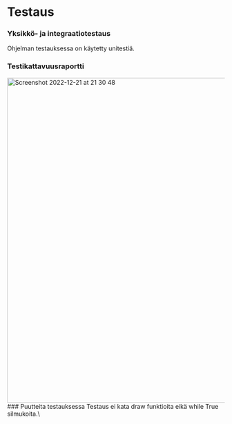 # Testaus
### Yksikkö- ja integraatiotestaus
Ohjelman testauksessa on käytetty unitestiä.
### Testikattavuusraportti
<img width="754" alt="Screenshot 2022-12-21 at 21 30 48" src="https://user-images.githubusercontent.com/101987621/208988041-56d70fda-e67e-43db-ab0f-22c8c1d9ddff.png">
### Puutteita testauksessa
Testaus ei kata draw funktioita eikä while True silmukoita.\
